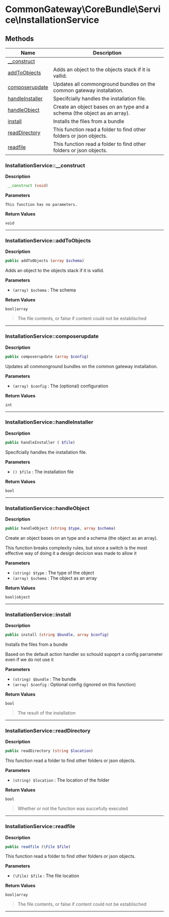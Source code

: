 # CommonGateway\CoreBundle\Service\InstallationService  







## Methods

| Name | Description |
|------|-------------|
|[__construct](#installationservice__construct)||
|[addToObjects](#installationserviceaddtoobjects)|Adds an object to the objects stack if it is vallid.|
|[composerupdate](#installationservicecomposerupdate)|Updates all commonground bundles on the common gateway installation.|
|[handleInstaller](#installationservicehandleinstaller)|Specifcially handles the installation file.|
|[handleObject](#installationservicehandleobject)|Create an object bases on an type and a schema (the object as an array).|
|[install](#installationserviceinstall)|Installs the files from a bundle|
|[readDirectory](#installationservicereaddirectory)|This function read a folder to find other folders or json objects.|
|[readfile](#installationservicereadfile)|This function read a folder to find other folders or json objects.|




### InstallationService::__construct  

**Description**

```php
 __construct (void)
```

 

 

**Parameters**

`This function has no parameters.`

**Return Values**

`void`


<hr />


### InstallationService::addToObjects  

**Description**

```php
public addToObjects (array $schema)
```

Adds an object to the objects stack if it is vallid. 

 

**Parameters**

* `(array) $schema`
: The schema  

**Return Values**

`bool|array`

> The file contents, or false if content could not be establisched


<hr />


### InstallationService::composerupdate  

**Description**

```php
public composerupdate (array $config)
```

Updates all commonground bundles on the common gateway installation. 

 

**Parameters**

* `(array) $config`
: The (optional) configuration  

**Return Values**

`int`




<hr />


### InstallationService::handleInstaller  

**Description**

```php
public handleInstaller ( $file)
```

Specifcially handles the installation file. 

 

**Parameters**

* `() $file`
: The installation file  

**Return Values**

`bool`




<hr />


### InstallationService::handleObject  

**Description**

```php
public handleObject (string $type, array $schema)
```

Create an object bases on an type and a schema (the object as an array). 

This function breaks complexity rules, but since a switch is the most effective way of doing it a design decicion was made to allow it 

**Parameters**

* `(string) $type`
: The type of the object  
* `(array) $schema`
: The object as an array  

**Return Values**

`bool|object`




<hr />


### InstallationService::install  

**Description**

```php
public install (string $bundle, array $config)
```

Installs the files from a bundle 

Based on the default action handler so schould supoprt a config parrameter even if we do not use it 

**Parameters**

* `(string) $bundle`
: The bundle  
* `(array) $config`
: Optional config (ignored on this function)  

**Return Values**

`bool`

> The result of the installation


<hr />


### InstallationService::readDirectory  

**Description**

```php
public readDirectory (string $location)
```

This function read a folder to find other folders or json objects. 

 

**Parameters**

* `(string) $location`
: The location of the folder  

**Return Values**

`bool`

> Whether or not the function was succefully executed


<hr />


### InstallationService::readfile  

**Description**

```php
public readfile (\File $file)
```

This function read a folder to find other folders or json objects. 

 

**Parameters**

* `(\File) $file`
: The file location  

**Return Values**

`bool|array`

> The file contents, or false if content could not be establisched


<hr />

